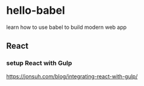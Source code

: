 # hello-babel

learn how to use babel to build modern web app

## React
### setup React with Gulp
https://jonsuh.com/blog/integrating-react-with-gulp/